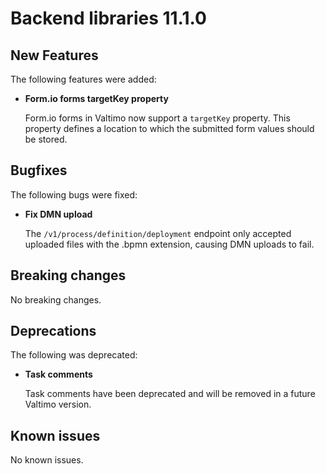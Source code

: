 # Backend libraries 11.1.0

## New Features

The following features were added:

* **Form.io forms targetKey property**

  Form.io forms in Valtimo now support a `targetKey` property. This property defines a location to which the submitted
  form values should be stored.

## Bugfixes

The following bugs were fixed:

* **Fix DMN upload**

  The `/v1/process/definition/deployment` endpoint only accepted uploaded files with the .bpmn extension, causing DMN uploads to fail.

## Breaking changes

No breaking changes.

## Deprecations

The following was deprecated:

* **Task comments**

  Task comments have been deprecated and will be removed in a future Valtimo version.

## Known issues

No known issues.

